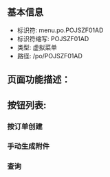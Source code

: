 
## 基本信息

- 标识符: menu.po.POJSZF01AD
- 标识符缩写: POJSZF01AD
- 类型: 虚拟菜单
- 路径: /po/POJSZF01AD

## 页面功能描述：





## 按钮列表:


### 按订单创建



### 手动生成附件



### 查询


